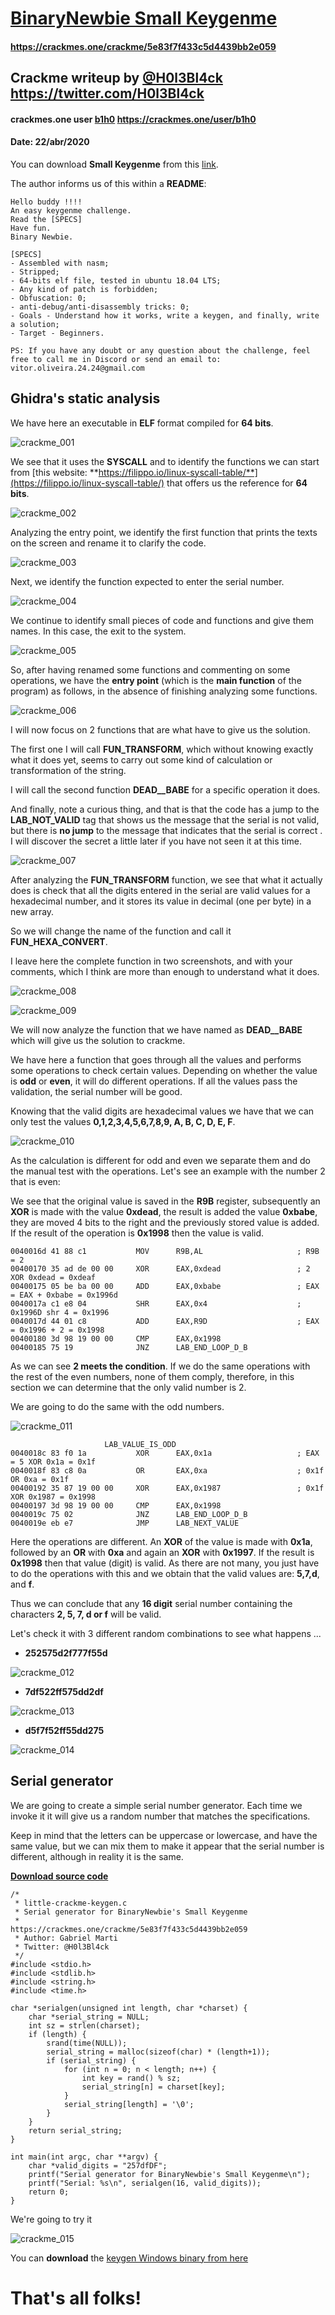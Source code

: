 # [BinaryNewbie Small Keygenme](https://crackmes.one/crackme/5e83f7f433c5d4439bb2e059)
#### https://crackmes.one/crackme/5e83f7f433c5d4439bb2e059

## Crackme writeup by [@H0l3Bl4ck](https://twitter.com/H0l3Bl4ck) https://twitter.com/H0l3Bl4ck
#### crackmes.one user [b1h0](https://crackmes.one/user/b1h0) https://crackmes.one/user/b1h0
#### Date: 22/abr/2020 

You can download **Small Keygenme** from this [link](little-crackme). 

The author informs us of this within a **README**:

	Hello buddy !!!!
	An easy keygenme challenge.
	Read the [SPECS]
	Have fun.
	Binary Newbie.

	[SPECS]
	- Assembled with nasm;
	- Stripped;
	- 64-bits elf file, tested in ubuntu 18.04 LTS;
	- Any kind of patch is forbidden;
	- Obfuscation: 0;
	- anti-debug/anti-disassembly tricks: 0;
	- Goals - Understand how it works, write a keygen, and finally, write a solution;
	- Target - Beginners.

	PS: If you have any doubt or any question about the challenge, feel free to call me in Discord or send an email to: vitor.oliveira.24.24@gmail.com

 
## Ghidra's static analysis 

We have here an executable in **ELF** format compiled for **64 bits**.

![crackme_001](img/img-001.png "Check for 0x10 digits (16 decimal)") 

We see that it uses the **SYSCALL** and to identify the functions we can start from [this website: **https://filippo.io/linux-syscall-table/**](https://filippo.io/linux-syscall-table/) that offers us the reference for **64 bits**.

![crackme_002](img/img-002.png "sys_write") 

Analyzing the entry point, we identify the first function that prints the texts on the screen and rename it to clarify the code.

![crackme_003](img/img-003.png "print string") 

Next, we identify the function expected to enter the serial number.

![crackme_004](img/img-004.png "get serial") 

We continue to identify small pieces of code and functions and give them names. In this case, the exit to the system.

![crackme_005](img/img-005.png "sys_exit") 

So, after having renamed some functions and commenting on some operations, we have the **entry point** (which is the **main function** of the program) as follows, in the absence of finishing analyzing some functions.

![crackme_006](img/img-006.png "entry") 

I will now focus on 2 functions that are what have to give us the solution.

The first one I will call **FUN_TRANSFORM**, which without knowing exactly what it does yet, seems to carry out some kind of calculation or transformation of the string.

I will call the second function **__DEAD__BABE__** for a specific operation it does.

And finally, note a curious thing, and that is that the code has a jump to the **LAB_NOT_VALID** tag that shows us the message that the serial is not valid, but there is **no jump** to the message that indicates that the serial is correct . I will discover the secret a little later if you have not seen it at this time.


![crackme_007](img/img-007.png "LAB_NOT_VALID") 

After analyzing the **FUN_TRANSFORM** function, we see that what it actually does is check that all the digits entered in the serial are valid values for a hexadecimal number, and it stores its value in decimal (one per byte) in a new array.

So we will change the name of the function and call it **FUN_HEXA_CONVERT**.

I leave here the complete function in two screenshots, and with your comments, which I think are more than enough to understand what it does.

![crackme_008](img/img-008.png "FUN_HEXA_CONVERT 1")

![crackme_009](img/img-009.png "FUN_HEXA_CONVERT 2")

We will now analyze the function that we have named as **__DEAD__BABE__** which will give us the solution to crackme.

We have here a function that goes through all the values and performs some operations to check certain values. Depending on whether the value is **odd** or **even**, it will do different operations. If all the values pass the validation, the serial number will be good.

Knowing that the valid digits are hexadecimal values we have that we can only test the values **0,1,2,3,4,5,6,7,8,9, A, B, C, D, E, F**.

![crackme_010](img/img-010.png "DEAD_BABE 1")

As the calculation is different for odd and even we separate them and do the manual test with the operations. Let's see an example with the number 2 that is even:

We see that the original value is saved in the **R9B** register, subsequently an **XOR** is made with the value **0xdead**, the result is added the value **0xbabe**, they are moved 4 bits to the right and the previously stored value is added. If the result of the operation is **0x1998** then the value is valid.

    0040016d 41 88 c1           MOV      R9B,AL                     ; R9B = 2
    00400170 35 ad de 00 00     XOR      EAX,0xdead                 ; 2 XOR 0xdead = 0xdeaf
    00400175 05 be ba 00 00     ADD      EAX,0xbabe                 ; EAX = EAX + 0xbabe = 0x1996d				
    0040017a c1 e8 04           SHR      EAX,0x4                    ; 0x1996D shr 4 = 0x1996
    0040017d 44 01 c8           ADD      EAX,R9D                    ; EAX = 0x1996 + 2 = 0x1998
    00400180 3d 98 19 00 00     CMP      EAX,0x1998
    00400185 75 19              JNZ      LAB_END_LOOP_D_B

As we can see **2 meets the condition**. If we do the same operations with the rest of the even numbers, none of them comply, therefore, in this section we can determine that the only valid number is 2.

We are going to do the same with the odd numbers.

![crackme_011](img/img-011.png "DEAD_BABE 2")

                         LAB_VALUE_IS_ODD                            
    0040018c 83 f0 1a           XOR      EAX,0x1a                   ; EAX = 5 XOR 0x1a = 0x1f
    0040018f 83 c8 0a           OR       EAX,0xa                    ; 0x1f OR 0xa = 0x1f
    00400192 35 87 19 00 00     XOR      EAX,0x1987                 ; 0x1f XOR 0x1987 = 0x1998
    00400197 3d 98 19 00 00     CMP      EAX,0x1998
    0040019c 75 02              JNZ      LAB_END_LOOP_D_B
    0040019e eb e7              JMP      LAB_NEXT_VALUE


Here the operations are different. An **XOR** of the value is made with **0x1a**, followed by an **OR** with **0xa** and again an **XOR** with **0x1997**. If the result is **0x1998** then that value (digit) is valid. As there are not many, you just have to do the operations with this and we obtain that the valid values are: **5,7,d**, and **f**.

Thus we can conclude that any **16 digit** serial number containing the characters **2, 5, 7, d or f** will be valid.

Let's check it with 3 different random combinations to see what happens ...

- **252575d2f777f55d**

![crackme_012](img/img-012.png "252575d2f777f55d")

- **7df522ff575dd2df**

![crackme_013](img/img-013.png "7df522ff575dd2df")

- **d5f7f52ff55dd275**

![crackme_014](img/img-014.png "d5f7f52ff55dd275")


## Serial generator  

We are going to create a simple serial number generator. Each time we invoke it it will give us a random number that matches the specifications.

Keep in mind that the letters can be uppercase or lowercase, and have the same value, but we can mix them to make it appear that the serial number is different, although in reality it is the same.

[**Download source code**](keygen/little-crackme-keygen.c)

	/*
	 * little-crackme-keygen.c
	 * Serial generator for BinaryNewbie's Small Keygenme
	 *                      https://crackmes.one/crackme/5e83f7f433c5d4439bb2e059
	 * Author: Gabriel Marti
	 * Twitter: @H0l3Bl4ck
	 */
	#include <stdio.h>
	#include <stdlib.h>
	#include <string.h>
	#include <time.h>

	char *serialgen(unsigned int length, char *charset) {    
		char *serial_string = NULL;
		int sz = strlen(charset);
		if (length) {
			srand(time(NULL));  
			serial_string = malloc(sizeof(char) * (length+1));
			if (serial_string) {            
				for (int n = 0; n < length; n++) {            
					int key = rand() % sz;
					serial_string[n] = charset[key];
				}
				serial_string[length] = '\0';
			}
		}
		return serial_string;
	}

	int main(int argc, char **argv) {
		char *valid_digits = "257dfDF";      
		printf("Serial generator for BinaryNewbie's Small Keygenme\n");
		printf("Serial: %s\n", serialgen(16, valid_digits));
		return 0;
	}


We're going to try it

![crackme_015](img/img-015.png "keygen test")

You can **download** the [keygen Windows binary from here](keygen/Little-crackme-keygen.exe)


# That's all folks!

